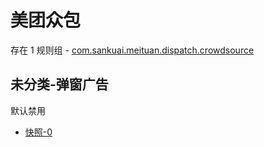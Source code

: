 # 美团众包

存在 1 规则组 - [com.sankuai.meituan.dispatch.crowdsource](/src/apps/com.sankuai.meituan.dispatch.crowdsource.ts)

## 未分类-弹窗广告

默认禁用

- [快照-0](https://i.gkd.li/i/13694935)
